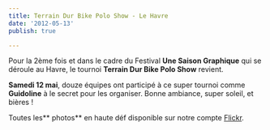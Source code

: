 ```yaml
---
title: Terrain Dur Bike Polo Show - Le Havre
date: '2012-05-13'
publish: true

---
```

Pour la 2ème fois et dans le cadre du Festival **Une Saison Graphique** qui se déroule au Havre, le tournoi **Terrain Dur Bike Polo Show** revient.

**Samedi 12 mai**, douze équipes ont participé à ce super tournoi comme **Guidoline** à le secret pour les organiser. Bonne ambiance, super soleil, et bières !

Toutes les** photos** en haute déf disponible sur notre compte [Flickr](http://www.flickr.com/photos/guidoline/sets/72157629571970057/).